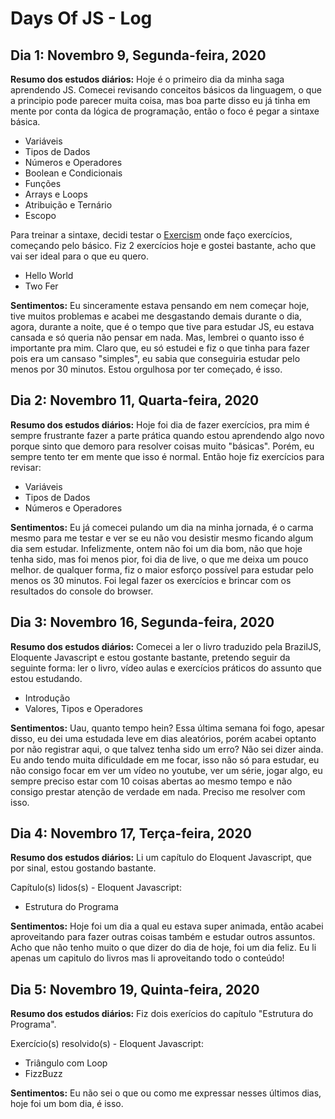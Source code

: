 # Days Of JS - Log
## Dia 1: Novembro 9, Segunda-feira, 2020
**Resumo dos estudos diários:** Hoje é o primeiro dia da minha saga aprendendo JS. Comecei revisando conceitos básicos da linguagem, o que a principio pode parecer muita coisa, mas boa parte disso eu já tinha em mente por conta da lógica de programação, então o foco é pegar a sintaxe básica. 

* Variáveis
* Tipos de Dados
* Números e Operadores
* Boolean e Condicionais
* Funções
* Arrays e Loops
* Atribuição e Ternário
* Escopo

Para treinar a sintaxe, decidi testar o [Exercism](https://exercism.io/) onde faço exercícios, começando pelo básico. Fiz 2 exercícios hoje e gostei bastante, acho que vai ser ideal para o que eu quero.

* Hello World
* Two Fer

**Sentimentos:** Eu sinceramente estava pensando em nem começar hoje, tive muitos problemas e acabei me desgastando demais durante o dia, agora, durante a noite, que é o tempo que tive para estudar JS, eu estava cansada e só queria não pensar em nada. Mas, lembrei o quanto isso é importante pra mim. Claro que, eu só estudei e fiz o que tinha para fazer pois era um cansaso "simples", eu sabia que conseguiria estudar pelo menos por 30 minutos. Estou orgulhosa por ter começado, é isso.

## Dia 2: Novembro 11, Quarta-feira, 2020
**Resumo dos estudos diários:** Hoje foi dia de fazer exercícios, pra mim é sempre frustrante fazer a parte prática quando estou aprendendo algo novo porque sinto que demoro para resolver coisas muito "básicas". Porém, eu sempre tento ter em mente que isso é normal. Então hoje fiz exercícios para revisar:

* Variáveis
* Tipos de Dados
* Números e Operadores

**Sentimentos:** Eu já comecei pulando um dia na minha jornada, é o carma mesmo para me testar e ver se eu não vou desistir mesmo ficando algum dia sem estudar. Infelizmente, ontem não foi um dia bom, não que hoje tenha sido, mas foi menos pior, foi dia de live, o que me deixa um pouco melhor. de qualquer forma, fiz o maior esforço possível para estudar pelo menos os 30 minutos. Foi legal fazer os exercícios e brincar com os resultados do console do browser.

## Dia 3: Novembro 16, Segunda-feira, 2020
**Resumo dos estudos diários:** Comecei a ler o livro traduzido pela BrazilJS, Eloquente Javascript e estou gostante bastante, pretendo seguir da seguinte forma: ler o livro, vídeo aulas e exercícios práticos do assunto que estou estudando.

* Introdução
* Valores, Tipos e Operadores

**Sentimentos:** Uau, quanto tempo hein? Essa última semana foi fogo, apesar disso, eu dei uma estudada leve em dias aleatórios, porém acabei optanto por não registrar aqui, o que talvez tenha sido um erro? Não sei dizer ainda. Eu ando tendo muita dificuldade em me focar, isso não só para estudar, eu não consigo focar em ver um vídeo no youtube, ver um série, jogar algo, eu sempre preciso estar com 10 coisas abertas ao mesmo tempo e não consigo prestar atenção de verdade em nada. Preciso me resolver com isso.

## Dia 4: Novembro 17, Terça-feira, 2020
**Resumo dos estudos diários:** Li um capítulo do Eloquent Javascript, que por sinal, estou gostando bastante.

Capítulo(s) lidos(s) - Eloquent Javascript:
* Estrutura do Programa

**Sentimentos:** Hoje foi um dia a qual eu estava super animada, então acabei aproveitando para fazer outras coisas também e estudar outros assuntos. Acho que não tenho muito o que dizer do dia de hoje, foi um dia feliz. Eu li apenas um capitulo do livros mas li aproveitando todo o conteúdo!

## Dia 5: Novembro 19, Quinta-feira, 2020
**Resumo dos estudos diários:** Fiz dois exerícios do capítulo "Estrutura do Programa".

Exercício(s) resolvido(s) - Eloquent Javascript:
* Triângulo com Loop
* FizzBuzz

**Sentimentos:** Eu não sei o que ou como me expressar nesses últimos dias, hoje foi um bom dia, é isso.
